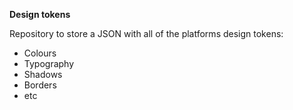 **Design tokens**

Repository to store a JSON with all of the platforms design tokens:
* Colours
* Typography
* Shadows
* Borders
* etc

